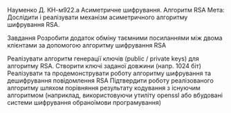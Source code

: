Науменко Д.
КН-м922.а
Асиметричне шифрування. Алгоритм RSA
Мета:
Дослідити і реалізувати механізм асиметричного алгоритму шифрування RSA.

Завдання
Розробити додаток обміну таємними посиланнями між двома клієнтами за допомогою алгоритму шифрування RSA

Реалізувати алгоритм генерації ключів (public / private keys) для алгоритму RSA. Створити ключі заданої довжини (напр. 1024 біт)
Реалізувати та продемонструвати роботу алгоритму шифрування та дешифрування повідомлення RSA
Підтвердити роботу реалізованого алгоритму шляхом порівняння результату кодування з існуючим алгоритмом (наприклад, використовуючи утиліту openssl або вбудовані системи шифрування обраноїмови програмування)

